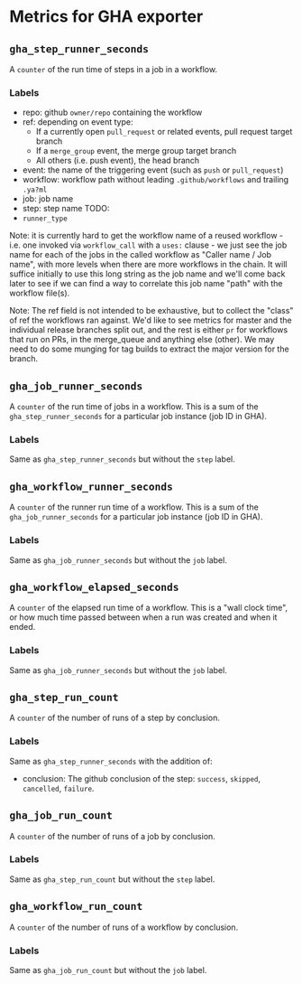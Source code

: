 # Metrics for GHA exporter

## `gha_step_runner_seconds`

A `counter` of the run time of steps in a job in a workflow.

### Labels
* repo: github `owner/repo` containing the workflow
* ref: depending on event type:
  * If a currently open `pull_request` or related events, pull request target branch
  * If a `merge_group` event, the merge group target branch
  * All others (i.e. push event), the head branch
* event: the name of the triggering event (such as `push` or `pull_request`)
* workflow: workflow path without leading `.github/workflows` and trailing `.ya?ml`
* job: job name
* step: step name
TODO:
* `runner_type`

Note: it is currently hard to get the workflow name of a reused workflow - i.e.
one invoked via `workflow_call` with a `uses:` clause - we just see the job name
for each of the jobs in the called workflow as "Caller name / Job name", with
more levels when there are more workflows in the chain. It will suffice
initially to use this long string as the job name and we'll come back later to
see if we can find a way to correlate this job name "path" with the workflow
file(s).

Note: The ref field is not intended to be exhaustive, but to collect the
"class" of ref the workflows ran against. We'd like to see metrics for master
and the individual release branches split out, and the rest is either `pr` for
workflows that run on PRs, in the merge_queue and anything else (other). We may
need to do some munging for tag builds to extract the major version for the
branch.


## `gha_job_runner_seconds`

A `counter` of the run time of jobs in a workflow. This is a sum of the
`gha_step_runner_seconds` for a particular job instance (job ID in GHA).

### Labels

Same as `gha_step_runner_seconds` but without the `step` label.


## `gha_workflow_runner_seconds`

A `counter` of the runner run time of a workflow. This is a sum of the
`gha_job_runner_seconds` for a particular job instance (job ID in GHA).

### Labels

Same as `gha_job_runner_seconds` but without the `job` label.


## `gha_workflow_elapsed_seconds`

A `counter` of the elapsed run time of a workflow. This is a "wall clock
time", or how much time passed between when a run was created and when it
ended.

### Labels

Same as `gha_job_runner_seconds` but without the `job` label.


## `gha_step_run_count`

A `counter` of the number of runs of a step by conclusion.

### Labels

Same as `gha_step_runner_seconds` with the addition of:
* conclusion: The github conclusion of the step: `success`, `skipped`,
  `cancelled`, `failure`.


## `gha_job_run_count`

A `counter` of the number of runs of a job by conclusion.

### Labels

Same as `gha_step_run_count` but without the `step` label.


## `gha_workflow_run_count`

A `counter` of the number of runs of a workflow by conclusion.

### Labels

Same as `gha_job_run_count` but without the `job` label.

